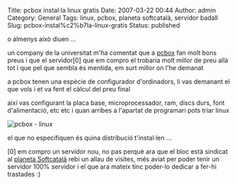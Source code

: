 Title: pcbox instal·la linux gratis
Date: 2007-03-22 00:44
Author: admin
Category: General
Tags: linux, pcbox, planeta softcatalà, servidor badall
Slug: pcbox-instal%c2%b7la-linux-gratis
Status: published

o almenys això diuen ...

un company de la universitat m'ha comentat que a <a href="http://www.pcbox.com" target="_blank" rel="noopener">pcbox</a> fan molt bons preus i que el servidor\[0\] que em compro el trobaria molt millor de preu allà tot i que pel que sembla és mentida, em surt millor on l'he demanat

a pcbox tenen una espècie de configurador d'ordinadors, li vas demanant el que vols i et va fent el càlcul del preu final

així vas configurant la placa base, microprocessador, ram, discs durs, font d'alimentació, etc etc i quan arribes a l'apartat de programari pots triar linux

![pcbox - linux](http://gil.badall.net/wp-content/uploads/2007/03/pcbox-linux.png)

el que no especifiquen és quina distribució t'instal·len ...

\[0\] em compro un servidor nou, no pas perquè ara que el bloc està sindicat al <a href="http://planet.softcatala.org/" target="_blank" rel="noopener">planeta Softcatalà</a> rebi un allau de visites, més aviat per poder tenir un servidor 100% servidor i el que ara mateix tinc poder-lo dedicar a fer-hi trastades :)
